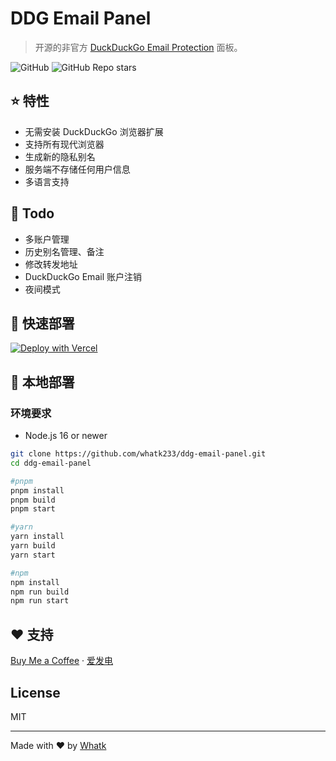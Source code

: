 # DDG Email Panel

> 开源的非官方 [DuckDuckGo Email Protection](https://duckduckgo.com/email) 面板。

![GitHub](https://img.shields.io/github/license/whatk233/ddg-email-panel) ![GitHub Repo stars](https://img.shields.io/github/stars/whatk/ddg-email-panel?style=social)

## ⭐ 特性
* 无需安装 DuckDuckGo 浏览器扩展
* 支持所有现代浏览器
* 生成新的隐私别名
* 服务端不存储任何用户信息
* 多语言支持

## 📒 Todo
* 多账户管理
* 历史别名管理、备注
* 修改转发地址
* DuckDuckGo Email 账户注销
* 夜间模式

## 🚀 快速部署
[![Deploy with Vercel](https://vercel.com/button)](https://vercel.com/new/clone?repository-url=https%3A%2F%2Fgithub.com%2Fwhatk233%2Fddg-email-panel&demo-title=DDG%20Email%20Panel&demo-description=DDG%20Email%20Panel%20is%20the%20open%20source%20unofficial%20DuckDuckGo%20Email%20Protection%20panel.&demo-url=https%3A%2F%2Fduckduckgo.email)

## 🔧 本地部署

### 环境要求
* Node.js 16 or newer

```bash
git clone https://github.com/whatk233/ddg-email-panel.git
cd ddg-email-panel

#pnpm
pnpm install
pnpm build
pnpm start

#yarn
yarn install
yarn build
yarn start

#npm
npm install
npm run build
npm run start

```

## ❤️ 支持
<a href='https://ko-fi.com/whatk' target='_blank'>Buy Me a Coffee</a> · <a href='https://afdian.net/@whatk' target='_blank'>爱发电</a>

## License
MIT

<hr />

Made with ♥ by <a href='https://whatk.me' target='_blank'>Whatk</a>